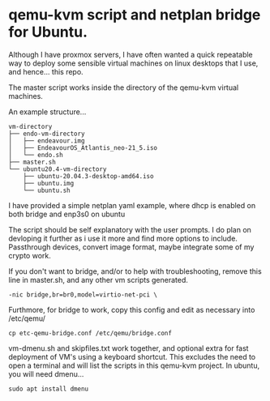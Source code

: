 # qemu-kvm script and netplan bridge for Ubuntu.

Although I have proxmox servers, I have often wanted a quick repeatable way to deploy some sensible
virtual machines on linux desktops that I use, and hence... this repo.

The master script works inside the directory of the qemu-kvm virtual machines.

An example structure...

~~~
vm-directory
├── endo-vm-directory
│   ├── endeavour.img
│   ├── EndeavourOS_Atlantis_neo-21_5.iso
│   └── endo.sh
├── master.sh
└── ubuntu20.4-vm-directory
    ├── ubuntu-20.04.3-desktop-amd64.iso
    ├── ubuntu.img
    └── ubuntu.sh
~~~

I have provided a simple netplan yaml example, where dhcp is enabled on both bridge and enp3s0 on ubuntu

The script should be self explanatory with the user prompts. I do plan on devloping it further as i use it more and find
more options to include. Passthrough devices, convert image format, maybe integrate some of my crypto work. 

If you don't want to bridge, and/or to help with troubleshooting, remove this line in master.sh, and any other vm scripts generated.

~~~
-nic bridge,br=br0,model=virtio-net-pci \
~~~

Furthmore, for bridge to work, copy this config and edit as necessary into /etc/qemu/
~~~
cp etc-qemu-bridge.conf /etc/qemu/bridge.conf
~~~
vm-dmenu.sh and skipfiles.txt work together, and optional extra for fast deployment of VM's using a keyboard shortcut.
This excludes the need to open a terminal and will list the scripts in this qemu-kvm project.
In ubuntu, you will need dmenu...
~~~
sudo apt install dmenu
~~~
